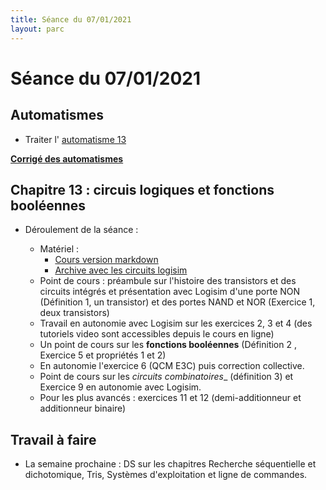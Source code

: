 ```yaml
---
title: Séance du 07/01/2021
layout: parc
---
```



# Séance du 07/01/2021



## Automatismes 

* Traiter l'  [automatisme 13](https://parc-nsi.github.io/premiere-nsi/automatismes.html)

__[Corrigé des automatismes](automatismes/automatismes.py)__



## Chapitre 13 : circuis logiques et fonctions booléennes



* Déroulement de la séance :
  
  * Matériel :
    * [Cours version markdown](../chapitre13/cours-circuits-logiques-git.md)  
    * [Archive avec les circuits logisim](../chapitre13/circuits_logisim.zip)  
  * Point de cours : préambule sur l'histoire des transistors et des circuits intégrés et présentation avec Logisim d'une porte NON (Définition 1, un transistor) et des portes NAND et NOR (Exercice 1, deux transistors)
  * Travail en autonomie avec Logisim sur les exercices 2, 3 et 4 (des tutoriels video sont accessibles depuis le cours en ligne)
  * Un point de cours sur les __fonctions booléennes__ (Définition 2 , Exercice 5 et propriétés 1 et 2)
  * En autonomie l'exercice 6 (QCM E3C) puis correction collective.
  * Point de cours sur les _circuits combinatoires__ (définition 3) et Exercice 9 en autonomie avec Logisim.
  * Pour les plus avancés : exercices 11 et 12 (demi-additionneur et additionneur binaire)
  


## Travail à faire

* La semaine prochaine : DS sur les chapitres Recherche séquentielle et dichotomique, Tris, Systèmes d'exploitation et ligne de commandes.


  
